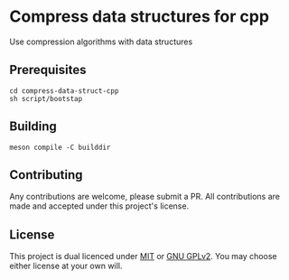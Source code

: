 # Compress data structures for cpp

Use compression algorithms with data structures

## Prerequisites
```
cd compress-data-struct-cpp
sh script/bootstap
```

## Building
```
meson compile -C builddir
 ```

## Contributing
Any contributions are welcome, please submit a PR. All contributions are made and accepted under this project's license. 

## License
This project is dual licenced under [MIT](LICENSE) or [GNU GPLv2](COPYING).
You may choose either license at your own will.